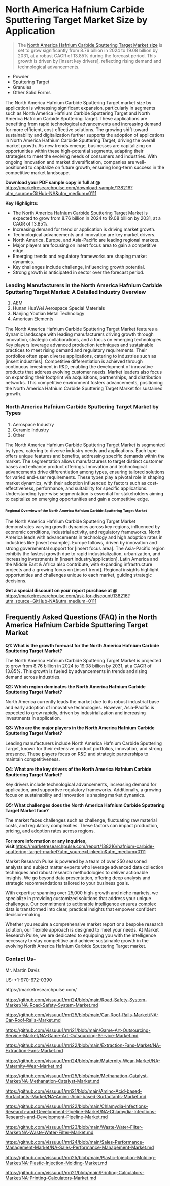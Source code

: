 <h1>North America Hafnium Carbide Sputtering Target Market&nbsp;Size by Application</h1><blockquote><p>The <a href="https://marketresearchpulse.com/download-sample/138216?utm_source=GitHub-NA&amp;utm_medium=0111">North America Hafnium Carbide Sputtering Target Market size</a> is set to grow significantly from 8.76 billion in 2024 to 19.08 billion by 2031, at a robust CAGR of 13.85% during the forecast period. This growth is driven by [insert key drivers], reflecting rising demand and technological advancements.</p></blockquote><ul><li>Powder<li> Sputtering Target<li> Granules<li> Other Solid Forms</li></ul><p>The North America Hafnium Carbide Sputtering Target market size by application is witnessing significant expansion, particularly in segments such as North America Hafnium Carbide Sputtering Target and North America Hafnium Carbide Sputtering Target. These applications are benefiting from rapid technological advancements and increasing demand for more efficient, cost-effective solutions. The growing shift toward sustainability and digitalization further supports the adoption of applications in North America Hafnium Carbide Sputtering Target, driving the overall market growth. As new trends emerge, businesses are capitalizing on opportunities within these high-potential segments, adapting their strategies to meet the evolving needs of consumers and industries. With ongoing innovation and market diversification, companies are well-positioned to capitalize on future growth, ensuring long-term success in the competitive market landscape.</p><p><strong>Download your PDF sample copy in full at @ </strong><a href="https://marketresearchpulse.com/download-sample/138216?utm_source=GitHub-NA&amp;utm_medium=0111">https://marketresearchpulse.com/download-sample/138216?utm_source=GitHub-NA&amp;utm_medium=0111</a></p><p><strong>Key Highlights: </strong></p><ul><li>The North America Hafnium Carbide Sputtering Target Market is expected to grow from 8.76 billion in 2024 to 19.08 billion by 2031, at a CAGR of 13.85%.</li><li>Increasing demand for trend or application is driving market growth.</li><li>Technological advancements and innovation are key market drivers.</li><li>North America, Europe, and Asia-Pacific are leading regional markets.</li><li>Major players are focusing on insert focus area to gain a competitive edge.</li><li>Emerging trends and regulatory frameworks are shaping market dynamics.</li><li>Key challenges include challenge, influencing growth potential.</li><li>Strong growth is anticipated in sector over the forecast period.</li></ul><h3>Leading Manufacturers in the North America Hafnium Carbide Sputtering Target Market: A Detailed Industry Overview</h3><ol><li>AEM</li><li>Hunan HuaWei Aerospace Special Materials</li><li>Nanjing Youtian Metal Technology</li><li>American Elements</li></ol><div class="flex max-w-full flex-col flex-grow"><div class="min-h-8 text-message flex w-full flex-col items-end gap-2 whitespace-normal break-words [.text-message+&amp;]:mt-5" dir="auto" data-message-author-role="assistant" data-message-id="fd8432e4-4910-450d-b182-61b7bfb0a01f" data-message-model-slug="gpt-4o"><div class="flex w-full flex-col gap-1 empty:hidden first:pt-[3px]"><div class="markdown prose w-full break-words dark:prose-invert light"><p>The North America Hafnium Carbide Sputtering Target Market features a dynamic landscape with leading manufacturers driving growth through innovation, strategic collaborations, and a focus on emerging technologies. Key players leverage advanced production techniques and sustainable practices to meet rising demand and regulatory requirements. Their portfolios often span diverse applications, catering to industries such as [insert industries]. Competitive differentiation is achieved through continuous investment in R&amp;D, enabling the development of innovative products that address evolving customer needs. Market leaders also focus on expanding their footprint via acquisitions, partnerships, and distribution networks. This competitive environment fosters advancements, positioning the North America Hafnium Carbide Sputtering Target Market for sustained growth.</p></div></div></div></div><h3>North America Hafnium Carbide Sputtering Target Market by Types</h3><ol><li>Aerospace Industry<li> Ceramic Industry<li> Other</li></ol><div class="flex max-w-full flex-col flex-grow"><div class="min-h-8 text-message flex w-full flex-col items-end gap-2 whitespace-normal break-words [.text-message+&amp;]:mt-5" dir="auto" data-message-author-role="assistant" data-message-id="084470be-0bb7-4664-bddf-5156b4f41249" data-message-model-slug="gpt-4o-mini"><div class="flex w-full flex-col gap-1 empty:hidden first:pt-[3px]"><div class="markdown prose w-full break-words dark:prose-invert light"><p>The North America Hafnium Carbide Sputtering Target Market is segmented by types, catering to diverse industry needs and applications. Each type offers unique features and benefits, addressing specific demands within the market. The segmentation allows manufacturers to target distinct customer bases and enhance product offerings. Innovation and technological advancements drive differentiation among types, ensuring tailored solutions for varied end-user requirements. These types play a pivotal role in shaping market dynamics, with their adoption influenced by factors such as cost-effectiveness, performance, and suitability for specific applications. Understanding type-wise segmentation is essential for stakeholders aiming to capitalize on emerging opportunities and gain a competitive edge.</p></div></div></div></div><h3><span style="font-size: 11px;">Regional Overview of the North America Hafnium Carbide Sputtering Target Market</span></h3><div class="flex max-w-full flex-col flex-grow"><div class="min-h-8 text-message flex w-full flex-col items-end gap-2 whitespace-normal break-words [.text-message+&amp;]:mt-5" dir="auto" data-message-author-role="assistant" data-message-id="e9038762-ce64-4e30-91c9-9bd413514231" data-message-model-slug="gpt-4o-mini"><div class="flex w-full flex-col gap-1 empty:hidden first:pt-[3px]"><div class="markdown prose w-full break-words dark:prose-invert light"><p>The North America Hafnium Carbide Sputtering Target Market demonstrates varying growth dynamics across key regions, influenced by economic conditions, industrial activity, and regulatory frameworks. North America leads with advancements in technology and high adoption rates in industries like [insert example]. Europe follows, driven by innovation and strong governmental support for [insert focus area]. The Asia-Pacific region exhibits the fastest growth due to rapid industrialization, urbanization, and increasing investments in [insert industry/application]. Latin America and the Middle East &amp; Africa also contribute, with expanding infrastructure projects and a growing focus on [insert trend]. Regional insights highlight opportunities and challenges unique to each market, guiding strategic decisions.</p></div></div></div></div><p><strong>Get a special discount on your report purchase at @ </strong><a href="https://marketresearchpulse.com/ask-for-discount/138216?utm_source=GitHub-NA&amp;utm_medium=0111">https://marketresearchpulse.com/ask-for-discount/138216?utm_source=GitHub-NA&amp;utm_medium=0111</a></p><h2>Frequently Asked Questions (FAQ) in the North America Hafnium Carbide Sputtering Target Market</h2><p><strong>Q1: What is the growth forecast for the North America Hafnium Carbide Sputtering Target Market?</strong></p><p>The North America Hafnium Carbide Sputtering Target Market is projected to grow from 8.76 billion in 2024 to 19.08 billion by 2031, at a CAGR of 13.85%. This growth is fueled by advancements in trends and rising demand across industries.</p><p><strong>Q2: Which region dominates the North America Hafnium Carbide Sputtering Target Market?</strong></p><p>North America currently leads the market due to its robust industrial base and early adoption of innovative technologies. However, Asia-Pacific is expected to grow rapidly, driven by industrialization and increasing investments in application.</p><p><strong>Q3: Who are the major players in the North America Hafnium Carbide Sputtering Target Market?</strong></p><p>Leading manufacturers include North America Hafnium Carbide Sputtering Target, known for their extensive product portfolios, innovation, and strong presence. These players focus on R&amp;D and strategic partnerships to maintain competitiveness.</p><p><strong>Q4: What are the key drivers of the North America Hafnium Carbide Sputtering Target Market?</strong></p><p>Key drivers include technological advancements, increasing demand for application, and supportive regulatory frameworks. Additionally, a growing focus on sustainability and innovation is shaping market dynamics.</p><p><strong>Q5: What challenges does the North America Hafnium Carbide Sputtering Target Market face?</strong></p><p>The market faces challenges such as challenge, fluctuating raw material costs, and regulatory complexities. These factors can impact production, pricing, and adoption rates across regions.</p><p><strong>For more information or any inquiries, visit&nbsp;</strong><a href="https://marketresearchpulse.com/report/138216/hafnium-carbide-sputtering-target-market?utm_source=Linkedin&utm_medium=0111">https://marketresearchpulse.com/report/138216/hafnium-carbide-sputtering-target-market?utm_source=Linkedin&utm_medium=0111</a></p><p>Market Research Pulse is powered by a team of over 250 seasoned analysts and subject matter experts who leverage advanced data collection techniques and robust research methodologies to deliver actionable insights. We go beyond data presentation, offering deep analysis and strategic recommendations tailored to your business goals.</p><p>With expertise spanning over 25,000 high-growth and niche markets, we specialize in providing customized solutions that address your unique challenges. Our commitment to actionable intelligence ensures complex data is transformed into clear, practical insights that empower confident decision-making.</p><p>Whether you require a comprehensive market report or a bespoke research solution, our flexible approach is designed to meet your needs. At Market Research Pulse, we are dedicated to equipping you with the intelligence necessary to stay competitive and achieve sustainable growth in the evolving North America Hafnium Carbide Sputtering Target market.</p><h3><strong>Contact Us-</strong></h3><p>Mr. Martin Davis</p><p>US: +1-970-672-0390</p><p>https://marketresearchpulse.com/</p><p><a href="https://github.com/vissuuu1/mri24/blob/main/Road-Safety-System-Market/NA-Road-Safety-System-Market.md">https://github.com/vissuuu1/mri24/blob/main/Road-Safety-System-Market/NA-Road-Safety-System-Market.md</a></p><p><a href="https://github.com/vissuuu1/mri25/blob/main/Car-Roof-Rails-Market/NA-Car-Roof-Rails-Market.md">https://github.com/vissuuu1/mri25/blob/main/Car-Roof-Rails-Market/NA-Car-Roof-Rails-Market.md</a></p><p><a href="https://github.com/vissuuu1/mri21/blob/main/Game-Art-Outsourcing-Service-Market/NA-Game-Art-Outsourcing-Service-Market.md">https://github.com/vissuuu1/mri21/blob/main/Game-Art-Outsourcing-Service-Market/NA-Game-Art-Outsourcing-Service-Market.md</a></p><p><a href="https://github.com/vissuuu1/mri22/blob/main/Extraction-Fans-Market/NA-Extraction-Fans-Market.md">https://github.com/vissuuu1/mri22/blob/main/Extraction-Fans-Market/NA-Extraction-Fans-Market.md</a></p><p><a href="https://github.com/vissuuu1/mri24/blob/main/Maternity-Wear-Market/NA-Maternity-Wear-Market.md">https://github.com/vissuuu1/mri24/blob/main/Maternity-Wear-Market/NA-Maternity-Wear-Market.md</a></p><p><a href="https://github.com/vissuuu1/mri25/blob/main/Methanation-Catalyst-Market/NA-Methanation-Catalyst-Market.md">https://github.com/vissuuu1/mri25/blob/main/Methanation-Catalyst-Market/NA-Methanation-Catalyst-Market.md</a></p><p><a href="https://github.com/vissuuu1/mri21/blob/main/Amino-Acid-based-Surfactants-Market/NA-Amino-Acid-based-Surfactants-Market.md">https://github.com/vissuuu1/mri21/blob/main/Amino-Acid-based-Surfactants-Market/NA-Amino-Acid-based-Surfactants-Market.md</a></p><p><a href="https://github.com/vissuuu1/mri22/blob/main/Chlamydia-Infections-Research-and-Development-Pipeline-Market/NA-Chlamydia-Infections-Research-and-Development-Pipeline-Market.md">https://github.com/vissuuu1/mri22/blob/main/Chlamydia-Infections-Research-and-Development-Pipeline-Market/NA-Chlamydia-Infections-Research-and-Development-Pipeline-Market.md</a></p><p><a href="https://github.com/vissuuu1/mri23/blob/main/Waste-Water-Filter-Market/NA-Waste-Water-Filter-Market.md">https://github.com/vissuuu1/mri23/blob/main/Waste-Water-Filter-Market/NA-Waste-Water-Filter-Market.md</a></p><p><a href="https://github.com/vissuuu1/mri24/blob/main/Sales-Performance-Management-Market/NA-Sales-Performance-Management-Market.md">https://github.com/vissuuu1/mri24/blob/main/Sales-Performance-Management-Market/NA-Sales-Performance-Management-Market.md</a></p><p><a href="https://github.com/vissuuu1/mri25/blob/main/Plastic-Injection-Molding-Market/NA-Plastic-Injection-Molding-Market.md">https://github.com/vissuuu1/mri25/blob/main/Plastic-Injection-Molding-Market/NA-Plastic-Injection-Molding-Market.md</a></p><p><a href="https://github.com/vissuuu1/mri21/blob/main/Printing-Calculators-Market/NA-Printing-Calculators-Market.md">https://github.com/vissuuu1/mri21/blob/main/Printing-Calculators-Market/NA-Printing-Calculators-Market.md</a></p>

